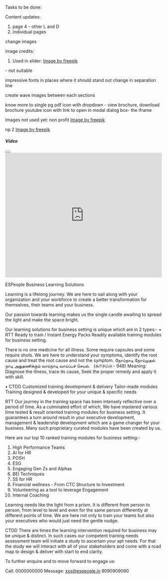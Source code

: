 
Tasks to be done:

Content updates:
1. page 4 - other L and D 
2. individual pages
<!-- 3. ESP business content -->

change images

image credits:

1. Used in slider: <a href="https://www.freepik.com/free-ai-image/female-engineers-working_236374505.htm#fromView=search&page=1&position=6&uuid=e5e0bf98-d745-4ca3-8052-d05396cfce2f">Image by freepik</a>

<!-- Brand name should stand out - in logo -->
<!-- 2 for each slide -->
<!-- faces are cropped in mobile -->
<!-- govt of india slider - with indian people -->
<!-- tagline- separate font -->
<!-- btn in know more - outline -->
<!-- map not needed now -->

<!-- ESP Business 4 images rollover  
manufacturing 
retail
corporate
finance
trading and distribution --> - not suitable

<!-- dropdown menu style change -submenu font size  -->
impressive fonts in places where it should stand out
change in separation line
<!-- bg color changes in icon -->
create wave images between each sections


<!-- footer about us -->



know more to single pg
pdf icon with dropdown - view brochure, download brochure
youtube icon with link to open in modal dialog box- the iframe



Images not used yet:
non profit
<a href="https://www.freepik.com/free-ai-image/woman-teaching-classroom_269071469.htm#fromView=search&page=1&position=2&uuid=f652ee7c-4248-42a8-9105-c9b37fd490b9">Image by freepik</a>

np 2
<a href="https://www.freepik.com/free-ai-image/woman-teaching-classroom_269071355.htm#fromView=search&page=1&position=4&uuid=f652ee7c-4248-42a8-9105-c9b37fd490b9">Image by freepik</a>





<!-- Modal for YouTube Video -->
<div class="modal fade" id="videoModal" tabindex="-1" aria-labelledby="videoModalLabel" aria-hidden="true">
  <div class="modal-dialog modal-lg modal-dialog-centered">
    <div class="modal-content">
      <div class="modal-header">
        <h5 class="modal-title" id="videoModalLabel">Video</h5>
        <button type="button" class="btn-close" data-bs-dismiss="modal" aria-label="Close"></button>
      </div>
      <div class="modal-body">
        <iframe width="100%" height="400" src="https://www.youtube.com/embed/YOUR_VIDEO_ID" frameborder="0" allow="accelerometer; autoplay; clipboard-write; encrypted-media; gyroscope; picture-in-picture" allowfullscreen></iframe>
      </div>
    </div>
  </div>
</div>



ESPeople Business
  Learning Solutions 

Learning is a lifelong journey.
We are here to sail along with your organization and your workforce to create a better transformation for themselves, their teams and your business.

Our passion towards learning makes us the single candle awaiting to spread the light and make the space bright.

Our learning solutions for business setting is unique which are in 2 types:-
▪️ RTT Ready to train / Instant Energy Packs
Readily available training modules for business setting.

There is no one medicine for all illness. Some require capsules and some require shots. We are here to understand your symptoms, identify the root cause and treat the root cause and not the symptom.
நோய்நாடி நோய்முதல் நாடி அதுதணிக்கும்
வாய்நாடி வாய்ப்பச் செயல்.   (௯௱௪௰௮ - 948)
Meaning: Diagnose the illness, trace its cause, Seek the proper remedy and apply it with skill.

▪️ CTDD Customized training development & delivery
Tailor-made modules
Training designed & developed for your unique & specific needs

RTT Our journey in the training space has been intensely reflective over a period of time.
As a culminated effort of which, We have mastered various time tested & result oriented training modules for business setting. It guarantees a turn around result in your executive development, management & leadership development which are a game changer for your business. Many such proprietary curated modules have been created by us. 


Here are our top 10 ranked training modules for business setting:-
1. High Performance Teams
2. AI for HR
3. POSH
4. ESG
5. Engaging Gen Zs and Alphas
6. BEI Techniques 
7. 5S for HR
8. Financial wellness - From CTC Structure to Investment 
9. Volunteering as a tool to leverage Engagement 
10. Internal Coaching 

Learning needs like the light from a prism. It is different from person to person, from level to level and even for the same person differently at different points of time. We are here not only to train your teams but also your executives who would just need the gentle nudge.

CTDD There are times the learning intervention required for business may be unique & distinct. In such cases our competent training needs assessment team will initiate a study to ascertain your apt needs. For that the study we will interact with all of your stakeholders and come with a road map to design & deliver with start to end clarity. 

To further enquire and to move forward to engage us:

Call: 0000000000
Message:
xxx@espeople.in
9090909090